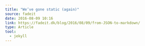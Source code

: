 ```yaml
---
title: "We’ve gone static (again)"
source: fadeit
date: 2016-08-09 10:16
link: https://fadeit.dk/blog/2016/08/09/from-JSON-to-markdown/
type: Article
tool:
  - jekyll
---
```







